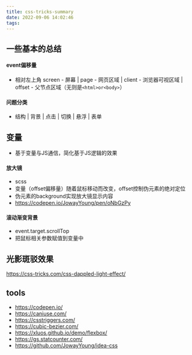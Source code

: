 ```yaml
---
title: css-tricks-summary
date: 2022-09-06 14:02:46
tags:
---
```


## 一些基本的总结
#### event偏移量
- 相对左上角
screen - 屏幕 | page - 网页区域 | client - 浏览器可视区域 | offset - 父节点区域（无则是`<html>or<body>`）

#### 问题分类
- 结构 | 背景 | 点击 | 切换 | 悬浮 | 表单


## 变量
- 基于变量与JS通信，简化基于JS逻辑的效果
#### 放大镜
- scss
- 变量（offset偏移量）随着鼠标移动而改变，offset控制伪元素的绝对定位
- 伪元素的background实现放大镜显示内容
- https://codepen.io/JowayYoung/pen/oNbGzPy

#### 滚动渐变背景
- event.target.scrollTop
- 把鼠标相关参数赋值到变量中

## 光影斑驳效果
https://css-tricks.com/css-dappled-light-effect/






## tools
- https://codepen.io/
- https://caniuse.com/
- https://csstriggers.com/
- https://cubic-bezier.com/
- https://xluos.github.io/demo/flexbox/
- https://gs.statcounter.com/
- https://github.com/JowayYoung/idea-css